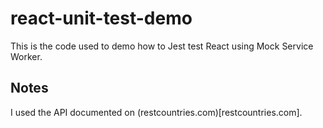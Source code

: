 # react-unit-test-demo

This is the code used to demo how to Jest test React using Mock Service Worker.

## Notes

I used the API documented on (restcountries.com)[restcountries.com].
